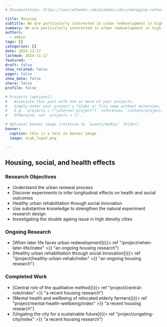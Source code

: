 ```yaml
---
# Documentation: https://sourcethemes.com/academic/docs/managing-content/

title: Housing
subtitle: We are particularly interested in urban redevelopment in high-density cities and use the changes in housing and neighbourhoods as complex interventions to investigate the longitudinal effects on the mental health and wellbeing of the residents.
summary: We are particularly interested in urban redevelopment in high-density cities and use the changes in housing and neighbourhoods as complex interventions to investigate the longitudinal effects on the mental health and wellbeing of the residents.
authors: 
  - admin
tags: []
categories: []
date: 2024-11-17
lastmod: 2024-11-17
featured: ''
draft: false
show_related: false
pager: false
show_date: false
share: false
profile: false

# Projects (optional).
#   Associate this post with one or more of your projects.
#   Simply enter your project's folder or file name without extension.
#   E.g. `projects = ["internal-project"]` references `content/project/deep-learning/index.md`.
#   Otherwise, set `projects = []`.

# Optional banner image (relative to `assets/media/` folder).
banner:
  caption: this is a test on banner image
  image: uLab_logo2.png

---
```


## Housing, social, and health effects

### Research Objectives

- Understand the urban renewal process 
- Discover experiments to infer longitudinal effects on health and social outcomes
- Healthy urban rehabilitation through social innovation
- Use substantive knowledge to strengthen the natural experiment research design
- Investigating the double ageing issue in high density cities

[//]: # ([![The template is mobile first with a responsive design to ensure that your site looks stunning on every device.]&#40;https://raw.githubusercontent.com/wowchemy/wowchemy-hugo-modules/main/starters/academic/preview.png&#41;]&#40;https://hugoblox.com&#41;)

### Ongoing Research
- [When later life faces urban redevelopment]({{< ref "/project/when-later-life/index" >}} "an ongoing housing research")
- [Healthy urban rehabilitation through social innovation]({{< ref "/project/healthy-urban-rehab/index" >}} "an ongoing housing research")

### Completed Work
- [Central role of the qualitative method]({{< ref "project/central-role/index" >}} "a recent housing research")
- [Mental health and wellbeing of relocated elderly farmers]({{< ref "project/mental-health-wellbeing/index" >}} "a recent housing research")
- [Ungating the city for a sustainable future]({{< ref "project/ungating-city/index" >}} "a recent housing research")